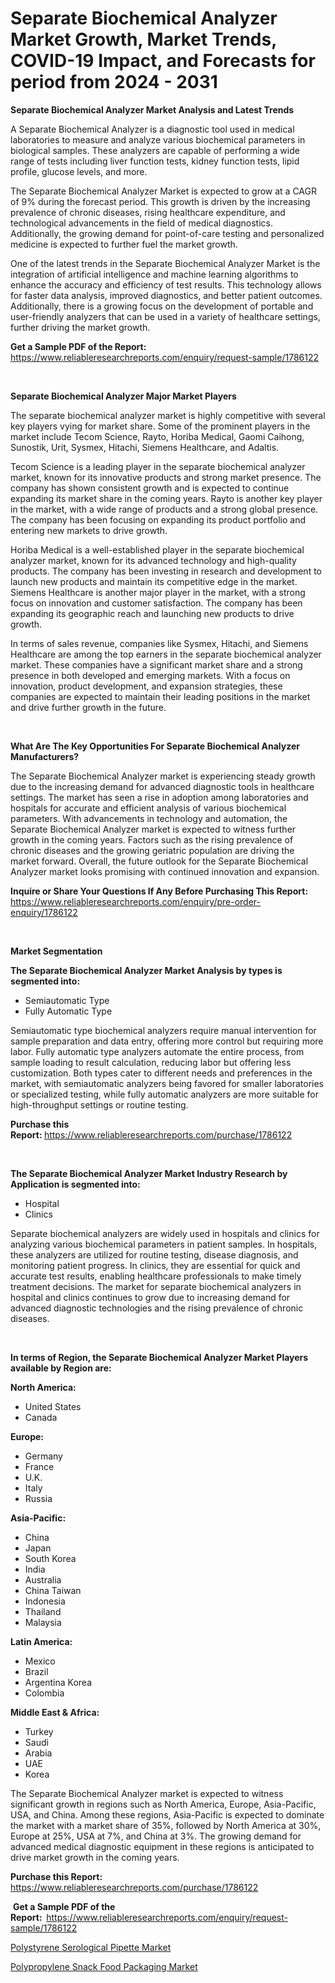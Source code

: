 <p><h1>Separate Biochemical Analyzer Market Growth, Market Trends, COVID-19 Impact, and Forecasts for period from 2024 - 2031</h1></p><p><strong>Separate Biochemical Analyzer Market Analysis and Latest Trends</strong></p>
<p><p>A Separate Biochemical Analyzer is a diagnostic tool used in medical laboratories to measure and analyze various biochemical parameters in biological samples. These analyzers are capable of performing a wide range of tests including liver function tests, kidney function tests, lipid profile, glucose levels, and more.</p><p>The Separate Biochemical Analyzer Market is expected to grow at a CAGR of 9% during the forecast period. This growth is driven by the increasing prevalence of chronic diseases, rising healthcare expenditure, and technological advancements in the field of medical diagnostics. Additionally, the growing demand for point-of-care testing and personalized medicine is expected to further fuel the market growth.</p><p>One of the latest trends in the Separate Biochemical Analyzer Market is the integration of artificial intelligence and machine learning algorithms to enhance the accuracy and efficiency of test results. This technology allows for faster data analysis, improved diagnostics, and better patient outcomes. Additionally, there is a growing focus on the development of portable and user-friendly analyzers that can be used in a variety of healthcare settings, further driving the market growth.</p></p>
<p><strong>Get a Sample PDF of the Report:&nbsp;</strong> <a href="https://www.reliableresearchreports.com/enquiry/request-sample/1786122">https://www.reliableresearchreports.com/enquiry/request-sample/1786122</a></p>
<p>&nbsp;</p>
<p><strong>Separate Biochemical Analyzer Major Market Players</strong></p>
<p><p>The separate biochemical analyzer market is highly competitive with several key players vying for market share. Some of the prominent players in the market include Tecom Science, Rayto, Horiba Medical, Gaomi Caihong, Sunostik, Urit, Sysmex, Hitachi, Siemens Healthcare, and Adaltis.</p><p>Tecom Science is a leading player in the separate biochemical analyzer market, known for its innovative products and strong market presence. The company has shown consistent growth and is expected to continue expanding its market share in the coming years. Rayto is another key player in the market, with a wide range of products and a strong global presence. The company has been focusing on expanding its product portfolio and entering new markets to drive growth.</p><p>Horiba Medical is a well-established player in the separate biochemical analyzer market, known for its advanced technology and high-quality products. The company has been investing in research and development to launch new products and maintain its competitive edge in the market. Siemens Healthcare is another major player in the market, with a strong focus on innovation and customer satisfaction. The company has been expanding its geographic reach and launching new products to drive growth.</p><p>In terms of sales revenue, companies like Sysmex, Hitachi, and Siemens Healthcare are among the top earners in the separate biochemical analyzer market. These companies have a significant market share and a strong presence in both developed and emerging markets. With a focus on innovation, product development, and expansion strategies, these companies are expected to maintain their leading positions in the market and drive further growth in the future.</p></p>
<p>&nbsp;</p>
<p><strong>What Are The Key Opportunities For Separate Biochemical Analyzer Manufacturers?</strong></p>
<p><p>The Separate Biochemical Analyzer market is experiencing steady growth due to the increasing demand for advanced diagnostic tools in healthcare settings. The market has seen a rise in adoption among laboratories and hospitals for accurate and efficient analysis of various biochemical parameters. With advancements in technology and automation, the Separate Biochemical Analyzer market is expected to witness further growth in the coming years. Factors such as the rising prevalence of chronic diseases and the growing geriatric population are driving the market forward. Overall, the future outlook for the Separate Biochemical Analyzer market looks promising with continued innovation and expansion.</p></p>
<p><strong>Inquire or Share Your Questions If Any Before Purchasing This Report:</strong> <a href="https://www.reliableresearchreports.com/enquiry/pre-order-enquiry/1786122">https://www.reliableresearchreports.com/enquiry/pre-order-enquiry/1786122</a></p>
<p>&nbsp;</p>
<p><strong>Market Segmentation</strong></p>
<p><strong>The Separate Biochemical Analyzer Market Analysis by types is segmented into:</strong></p>
<p><ul><li>Semiautomatic Type</li><li>Fully Automatic Type</li></ul></p>
<p><p>Semiautomatic type biochemical analyzers require manual intervention for sample preparation and data entry, offering more control but requiring more labor. Fully automatic type analyzers automate the entire process, from sample loading to result calculation, reducing labor but offering less customization. Both types cater to different needs and preferences in the market, with semiautomatic analyzers being favored for smaller laboratories or specialized testing, while fully automatic analyzers are more suitable for high-throughput settings or routine testing.</p></p>
<p><strong>Purchase this Report:&nbsp;</strong><a href="https://www.reliableresearchreports.com/purchase/1786122">https://www.reliableresearchreports.com/purchase/1786122</a></p>
<p>&nbsp;</p>
<p><strong>The Separate Biochemical Analyzer Market Industry Research by Application is segmented into:</strong></p>
<p><ul><li>Hospital</li><li>Clinics</li></ul></p>
<p><p>Separate biochemical analyzers are widely used in hospitals and clinics for analyzing various biochemical parameters in patient samples. In hospitals, these analyzers are utilized for routine testing, disease diagnosis, and monitoring patient progress. In clinics, they are essential for quick and accurate test results, enabling healthcare professionals to make timely treatment decisions. The market for separate biochemical analyzers in hospital and clinics continues to grow due to increasing demand for advanced diagnostic technologies and the rising prevalence of chronic diseases.</p></p>
<p>&nbsp;</p>
<p><strong>In terms of Region, the Separate Biochemical Analyzer Market Players available by Region are:</strong></p>
<p>
    <p> <strong> North America: </strong>
        <ul>
            <li>United States</li>
            <li>Canada</li>
        </ul>
        </p> 
    <p> <strong> Europe: </strong>
        <ul>
            <li>Germany</li>
            <li>France</li>
            <li>U.K.</li>
            <li>Italy</li>
            <li>Russia</li>
        </ul>
        </p> 
    <p> <strong> Asia-Pacific: </strong>
        <ul>
            <li>China</li>
            <li>Japan</li>
            <li>South Korea</li>
            <li>India</li>
            <li>Australia</li>
            <li>China Taiwan</li>
            <li>Indonesia</li>
            <li>Thailand</li>
            <li>Malaysia</li>
        </ul>
        </p> 
    <p> <strong> Latin America: </strong>
        <ul>
            <li>Mexico</li>
            <li>Brazil</li>
            <li>Argentina Korea</li>
            <li>Colombia</li>
        </ul>
        </p> 
    <p> <strong> Middle East & Africa: </strong>
        <ul>
            <li>Turkey</li>
            <li>Saudi</li>
            <li>Arabia</li>
            <li>UAE</li>
            <li>Korea</li>
        </ul>
    </p>
    </p>
<p><p>The Separate Biochemical Analyzer market is expected to witness significant growth in regions such as North America, Europe, Asia-Pacific, USA, and China. Among these regions, Asia-Pacific is expected to dominate the market with a market share of 35%, followed by North America at 30%, Europe at 25%, USA at 7%, and China at 3%. The growing demand for advanced medical diagnostic equipment in these regions is anticipated to drive market growth in the coming years.</p></p>
<p><strong>Purchase this Report: </strong><a href="https://www.reliableresearchreports.com/purchase/1786122">https://www.reliableresearchreports.com/purchase/1786122</a></p>
<p>&nbsp;<strong>Get a Sample PDF of the Report:&nbsp;&nbsp;</strong><a href="https://www.reliableresearchreports.com/enquiry/request-sample/1786122">https://www.reliableresearchreports.com/enquiry/request-sample/1786122</a></p>
<p><strong></strong></p>
<p><p><a href="https://issuu.com/reportprime-2/docs/polystyrene-serological-pipette-market-size-2030.p">Polystyrene Serological Pipette Market</a></p><p><a href="https://issuu.com/reportprime-2/docs/polypropylene-snack-food-packaging-market-size-203">Polypropylene Snack Food Packaging Market</a></p></p>
